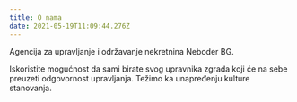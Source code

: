 ```yaml
---
title: O nama
date: 2021-05-19T11:09:44.276Z
---
```


Agencija za upravljanje i održavanje nekretnina Neboder BG.

Iskoristite mogućnost da sami birate svog upravnika zgrada koji će na sebe preuzeti odgovornost upravljanja.
Težimo ka unapređenju kulture stanovanja.
